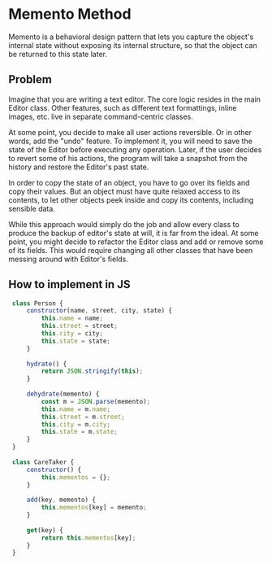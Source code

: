 # Memento Method

Memento is a behavioral design pattern that lets you capture the object's internal state without exposing its internal structure, so that the object can be returned to this state later.

## Problem

Imagine that you are writing a text editor. The core logic resides in the main Editor class. Other features, such as different text formattings, inline images, etc. live in separate command-centric classes.

At some point, you decide to make all user actions reversible. Or in other words, add the "undo" feature. To implement it, you will need to save the state of the Editor before executing any operation. Later, if the user decides to revert some of his actions, the program will take a snapshot from the history and restore the Editor's past state.

In order to copy the state of an object, you have to go over its fields and copy their values. But an object must have quite relaxed access to its contents, to let other objects peek inside and copy its contents, including sensible data.

While this approach would simply do the job and allow every class to produce the backup of editor's state at will, it is far from the ideal. At some point, you might decide to refactor the  Editor class and add or remove some of its fields. This would require changing all other classes that have been messing around with Editor's fields.

## How to implement in JS

```js
 class Person {
     constructor(name, street, city, state) {
         this.name = name;
         this.street = street;
         this.city = city;
         this.state = state;
     }
 
     hydrate() {
         return JSON.stringify(this);
     }
 
     dehydrate(memento) {
         const m = JSON.parse(memento);
         this.name = m.name;
         this.street = m.street;
         this.city = m.city;
         this.state = m.state;
     }
 }
 
 class CareTaker {
     constructor() {
         this.mementos = {};
     }
 
     add(key, memento) {
         this.mementos[key] = memento;
     }
 
     get(key) {
         return this.mementos[key];
     }
 }

```
